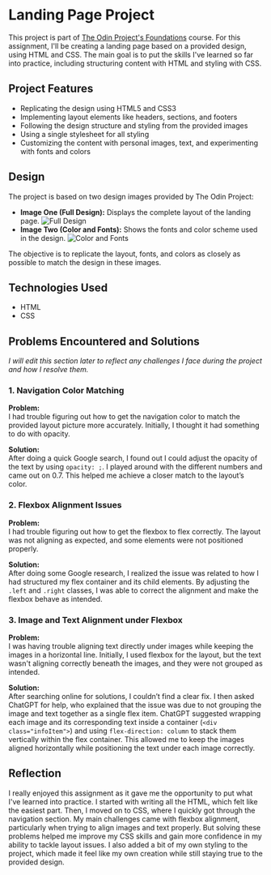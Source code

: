 # Landing Page Project

This project is part of [The Odin Project's Foundations](https://www.theodinproject.com/lessons/foundations-landing-page) course. For this assignment, I'll be creating a landing page based on a provided design, using HTML and CSS. The main goal is to put the skills I've learned so far into practice, including structuring content with HTML and styling with CSS.

## Project Features

- Replicating the design using HTML5 and CSS3
- Implementing layout elements like headers, sections, and footers
- Following the design structure and styling from the provided images
- Using a single stylesheet for all styling
- Customizing the content with personal images, text, and experimenting with fonts and colors

## Design

The project is based on two design images provided by The Odin Project:
- **Image One (Full Design):** Displays the complete layout of the landing page.
![Full Design](https://cdn.statically.io/gh/TheOdinProject/curriculum/81a5d553f4073e593d23a6ab00d50eef8620796d/foundations/html_css/project/imgs/01.png)
- **Image Two (Color and Fonts):** Shows the fonts and color scheme used in the design.
![Color and Fonts](https://cdn.statically.io/gh/TheOdinProject/curriculum/a38403e7d81cc8305af16ac48985cfbde87834d6/foundations/html_css/flexbox/project-landing-page/imgs/02.png)

The objective is to replicate the layout, fonts, and colors as closely as possible to match the design in these images.

## Technologies Used

- HTML
- CSS

## Problems Encountered and Solutions

*I will edit this section later to reflect any challenges I face during the project and how I resolve them.*

### 1. Navigation Color Matching

**Problem:**  
I had trouble figuring out how to get the navigation color to match the provided layout picture more accurately. Initially, I thought it had something to do with opacity.

**Solution:**  
After doing a quick Google search, I found out I could adjust the opacity of the text by using `opacity: ;`. I played around with the different numbers and came out on 0.7. This helped me achieve a closer match to the layout’s color.

### 2. Flexbox Alignment Issues

**Problem:**  
I had trouble figuring out how to get the flexbox to flex correctly. The layout was not aligning as expected, and some elements were not positioned properly.

**Solution:**  
After doing some Google research, I realized the issue was related to how I had structured my flex container and its child elements. By adjusting the `.left` and `.right` classes, I was able to correct the alignment and make the flexbox behave as intended.

### 3. Image and Text Alignment under Flexbox

**Problem:**  
I was having trouble aligning text directly under images while keeping the images in a horizontal line. Initially, I used flexbox for the layout, but the text wasn't aligning correctly beneath the images, and they were not grouped as intended.

**Solution:**  
After searching online for solutions, I couldn’t find a clear fix. I then asked ChatGPT for help, who explained that the issue was due to not grouping the image and text together as a single flex item. ChatGPT suggested wrapping each image and its corresponding text inside a container (`<div class="infoItem">`) and using `flex-direction: column` to stack them vertically within the flex container. This allowed me to keep the images aligned horizontally while positioning the text under each image correctly.

## Reflection

I really enjoyed this assignment as it gave me the opportunity to put what I've learned into practice. I started with writing all the HTML, which felt like the easiest part. Then, I moved on to CSS, where I quickly got through the navigation section. My main challenges came with flexbox alignment, particularly when trying to align images and text properly. But solving these problems helped me improve my CSS skills and gain more confidence in my ability to tackle layout issues. I also added a bit of my own styling to the project, which made it feel like my own creation while still staying true to the provided design.